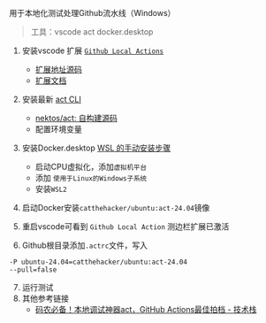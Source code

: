 用于本地化测试处理Github流水线（Windows）

> 工具：vscode act docker.desktop

1. 安装vscode 扩展 [`Github Local Actions`](https://marketplace.visualstudio.com/items?itemName=SanjulaGanepola.github-local-actions)
   
   * [扩展地址源码](https://github.com/SanjulaGanepola/github-local-actions)
   * [扩展文档](https://sanjulaganepola.github.io/github-local-actions-docs/)
2. 安装最新 [act CLI](https://github.com/nektos/act/releases)
   
   * [nektos/act: 自构建源码](https://github.com/nektos/act)
   * 配置环境变量
3. 安装Docker.desktop [WSL 的手动安装步骤](https://learn.microsoft.com/zh-cn/windows/wsl/install-manual)
   
   * 启动CPU虚拟化，添加`虚拟机平台`
   * 添加 `使用于Linux的Windows子系统`
   * 安装`WSL2`
4. 启动Docker安装`catthehacker/ubuntu:act-24.04`镜像
5. 重启vscode可看到 `Github Local Action` 测边栏扩展已激活
6. Github根目录添加`.actrc`文件，写入

```
-P ubuntu-24.04=catthehacker/ubuntu:act-24.04
--pull=false
```

7. 运行测试
8. 其他参考链接
   * [码农必备！本地调试神器act，GitHub Actions最佳拍档 - 技术栈](https://jishuzhan.net/article/1963967697509203969)
